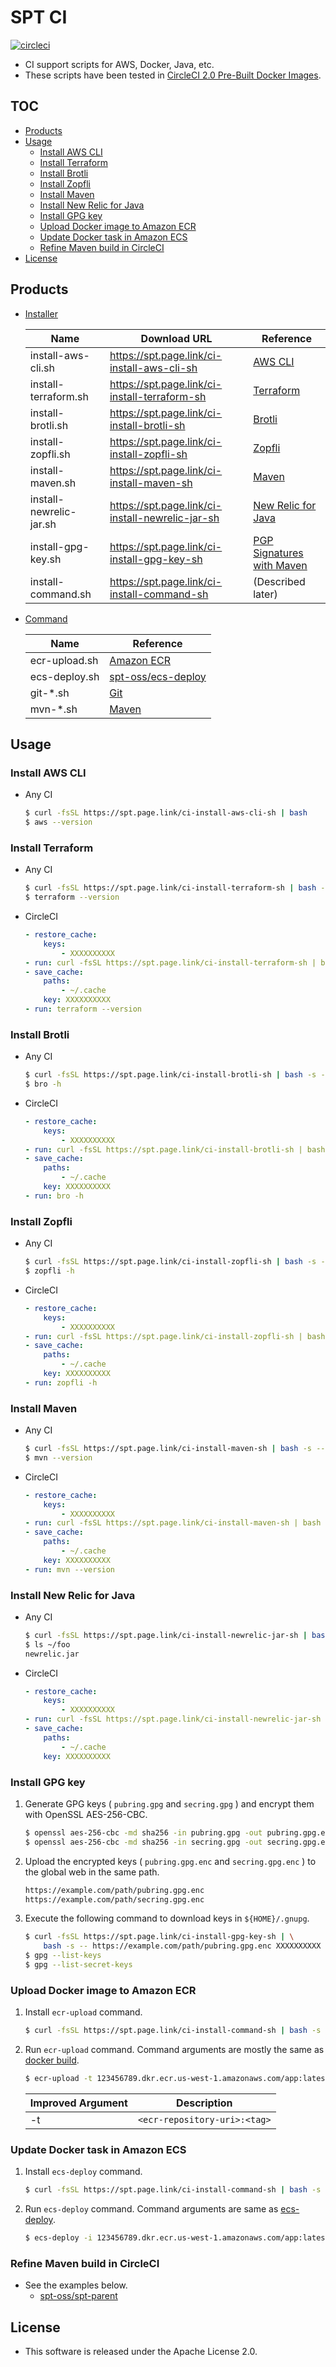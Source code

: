 # SPT CI

[![circleci](https://img.shields.io/badge/circleci-spt--ci-brightgreen.svg)](https://circleci.com/gh/spt-oss/spt-ci)

* CI support scripts for AWS, Docker, Java, etc.
* These scripts have been tested in [CircleCI 2.0 Pre-Built Docker Images](https://circleci.com/docs/2.0/circleci-images/).

## TOC

* [Products](#products)
* [Usage](#usage)
	* [Install AWS CLI](#install-aws-cli)
	* [Install Terraform](#install-terraform)
	* [Install Brotli](#install-brotli)
	* [Install Zopfli](#install-zopfli)
	* [Install Maven](#install-maven)
	* [Install New Relic for Java](#install-new-relic-for-java)
	* [Install GPG key](#install-gpg-key)
	* [Upload Docker image to Amazon ECR](#upload-docker-image-to-amazon-ecr)
	* [Update Docker task in Amazon ECS](#update-docker-task-in-amazon-ecs)
	* [Refine Maven build in CircleCI](#refine-maven-build-in-circleci)
* [License](#license)

## Products

* [Installer](https://github.com/spt-oss/spt-ci/tree/master/installer)

	| Name                        | Download URL                                     | Reference                                                                                                          |
	| ---                         | ---                                              | ---                                                                                                                |
	| install-aws-cli.sh          | https://spt.page.link/ci-install-aws-cli-sh      | [AWS CLI](https://github.com/aws/aws-cli)                                                                          |
	| install-terraform.sh        | https://spt.page.link/ci-install-terraform-sh    | [Terraform](https://www.terraform.io/)                                                                             |
	| install-brotli.sh           | https://spt.page.link/ci-install-brotli-sh       | [Brotli](https://github.com/google/brotli)                                                                         |
	| install-zopfli.sh           | https://spt.page.link/ci-install-zopfli-sh       | [Zopfli](https://github.com/google/zopfli)                                                                         |
	| install-maven.sh            | https://spt.page.link/ci-install-maven-sh        | [Maven](https://maven.apache.org/)                                                                                 |
	| install-newrelic-jar.sh     | https://spt.page.link/ci-install-newrelic-jar-sh | [New Relic for Java](https://docs.newrelic.com/docs/agents/java-agent/getting-started/introduction-new-relic-java) |
	| install-gpg-key.sh          | https://spt.page.link/ci-install-gpg-key-sh      | [PGP Signatures with Maven](http://blog.sonatype.com/2010/01/how-to-generate-pgp-signatures-with-maven/)           |
	| install-command.sh          | https://spt.page.link/ci-install-command-sh      | (Described later)                                                                                                  |

* [Command](https://github.com/spt-oss/spt-ci/tree/master/command)

	| Name          | Reference                                                                                      |
	| ---           | ---                                                                                            |
	| ecr-upload.sh | [Amazon ECR](http://docs.aws.amazon.com/AmazonECR/latest/userguide/docker-push-ecr-image.html) |
	| ecs-deploy.sh | [spt-oss/ecs-deploy](https://github.com/spt-oss/ecs-deploy)                                    |
	| git-*.sh      | [Git](https://git-scm.com/)                                                                    |
	| mvn-*.sh      | [Maven](https://maven.apache.org/)                                                             |

## Usage

### Install AWS CLI

* Any CI
	```bash
	$ curl -fsSL https://spt.page.link/ci-install-aws-cli-sh | bash
	$ aws --version
	```

### Install Terraform

* Any CI
	```bash
	$ curl -fsSL https://spt.page.link/ci-install-terraform-sh | bash -s -- ~/.cache 0.11.8  # <cache-dir> <version>
	$ terraform --version
	```
* CircleCI
	```yaml
	- restore_cache:
	    keys:
	        - XXXXXXXXXX
	- run: curl -fsSL https://spt.page.link/ci-install-terraform-sh | bash -s -- ~/.cache 0.11.8  # <cache-dir> <version>
	- save_cache:
	    paths:
	        - ~/.cache
	    key: XXXXXXXXXX
	- run: terraform --version
	```

### Install Brotli

* Any CI
	```bash
	$ curl -fsSL https://spt.page.link/ci-install-brotli-sh | bash -s -- ~/.cache  # <cache-dir>
	$ bro -h
	```
* CircleCI
	```yaml
	- restore_cache:
	    keys:
	        - XXXXXXXXXX
	- run: curl -fsSL https://spt.page.link/ci-install-brotli-sh | bash -s -- ~/.cache  # <cache-dir>
	- save_cache:
	    paths:
	        - ~/.cache
	    key: XXXXXXXXXX
	- run: bro -h
	```

### Install Zopfli

* Any CI
	```bash
	$ curl -fsSL https://spt.page.link/ci-install-zopfli-sh | bash -s -- ~/.cache  # <cache-dir>
	$ zopfli -h
	```
* CircleCI
	```yaml
	- restore_cache:
	    keys:
	        - XXXXXXXXXX
	- run: curl -fsSL https://spt.page.link/ci-install-zopfli-sh | bash -s -- ~/.cache  # <cache-dir>
	- save_cache:
	    paths:
	        - ~/.cache
	    key: XXXXXXXXXX
	- run: zopfli -h
	```

### Install Maven

* Any CI
	```bash
	$ curl -fsSL https://spt.page.link/ci-install-maven-sh | bash -s -- ~/.cache 3.5.0  # <cache-dir> <version:3.0.4~>
	$ mvn --version
	```
* CircleCI
	```yaml
	- restore_cache:
	    keys:
	        - XXXXXXXXXX
	- run: curl -fsSL https://spt.page.link/ci-install-maven-sh | bash -s -- ~/.cache 3.5.0  # <cache-dir> <version:3.0.4~>
	- save_cache:
	    paths:
	        - ~/.cache
	    key: XXXXXXXXXX
	- run: mvn --version
	```

### Install New Relic for Java

* Any CI
	```bash
	$ curl -fsSL https://spt.page.link/ci-install-newrelic-jar-sh | bash -s -- ~/.cache ~/foo  # <cache-dir> <install-dir>
	$ ls ~/foo
	newrelic.jar
	```
* CircleCI
	```yaml
	- restore_cache:
	    keys:
	        - XXXXXXXXXX
	- run: curl -fsSL https://spt.page.link/ci-install-newrelic-jar-sh | bash -s -- ~/.cache ~/foo  # <cache-dir> <install-dir>
	- save_cache:
	    paths:
	        - ~/.cache
	    key: XXXXXXXXXX
	```

### Install GPG key

1. Generate GPG keys ( `pubring.gpg` and `secring.gpg` ) and encrypt them with OpenSSL AES-256-CBC.
	```bash
	$ openssl aes-256-cbc -md sha256 -in pubring.gpg -out pubring.gpg.enc -k <password>
	$ openssl aes-256-cbc -md sha256 -in secring.gpg -out secring.gpg.enc -k <password>
	```
1. Upload the encrypted keys ( `pubring.gpg.enc` and `secring.gpg.enc` ) to the global web in the same path.
	```bash
	https://example.com/path/pubring.gpg.enc
	https://example.com/path/secring.gpg.enc
	```
1. Execute the following command to download keys in `${HOME}/.gnupg`.
	```bash
	$ curl -fsSL https://spt.page.link/ci-install-gpg-key-sh | \
	    bash -s -- https://example.com/path/pubring.gpg.enc XXXXXXXXXX  # <pubring-url> <password:secret>
	$ gpg --list-keys
	$ gpg --list-secret-keys
	```

### Upload Docker image to Amazon ECR

1. Install `ecr-upload` command.
	```bash
	$ curl -fsSL https://spt.page.link/ci-install-command-sh | bash -s -- aws  # [aws]
	```
1. Run `ecr-upload` command. Command arguments are mostly the same as [docker build](https://docs.docker.com/engine/reference/commandline/build/).
	```bash
	$ ecr-upload -t 123456789.dkr.ecr.us-west-1.amazonaws.com/app:latest --rm=false .
	```
	| Improved Argument | Description                  |
	| ---               | ---                          |
	| -t                | `<ecr-repository-uri>:<tag>` |

### Update Docker task in Amazon ECS

1. Install `ecs-deploy` command.
	```bash
	$ curl -fsSL https://spt.page.link/ci-install-command-sh | bash -s -- aws  # [aws]
	```
1. Run `ecs-deploy` command. Command arguments are same as [ecs-deploy](https://github.com/silinternational/ecs-deploy).
	```bash
	$ ecs-deploy -i 123456789.dkr.ecr.us-west-1.amazonaws.com/app:latest -c cluster -n service --use-latest-task-def
	```

### Refine Maven build in CircleCI

* See the examples below.
	* [spt-oss/spt-parent](https://github.com/spt-oss/spt-parent)

## License

* This software is released under the Apache License 2.0.
